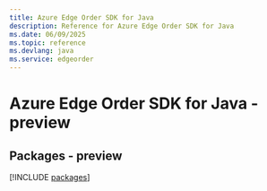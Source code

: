 ```yaml
---
title: Azure Edge Order SDK for Java
description: Reference for Azure Edge Order SDK for Java
ms.date: 06/09/2025
ms.topic: reference
ms.devlang: java
ms.service: edgeorder
---
```

# Azure Edge Order SDK for Java - preview
## Packages - preview
[!INCLUDE [packages](edge-order-index.md)]